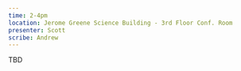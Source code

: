 ```yaml
---
time: 2-4pm
location: Jerome Greene Science Building - 3rd Floor Conf. Room
presenter: Scott
scribe: Andrew
---
```


TBD